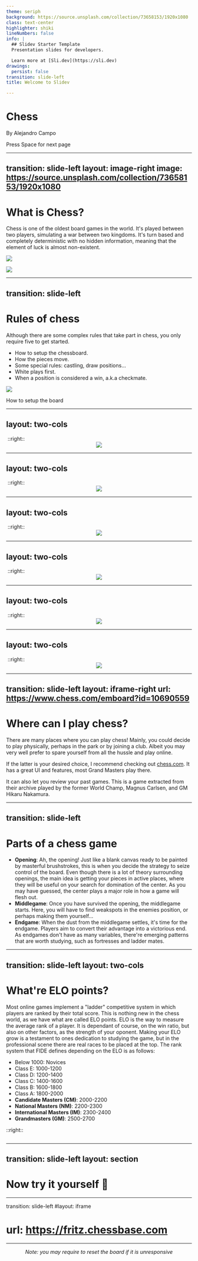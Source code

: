 ```yaml
---
theme: seriph
background: https://source.unsplash.com/collection/73658153/1920x1080
class: text-center
highlighter: shiki
lineNumbers: false
info: |
  ## Slidev Starter Template
  Presentation slides for developers.

  Learn more at [Sli.dev](https://sli.dev)
drawings:
  persist: false
transition: slide-left
title: Welcome to Slidev

---
```


# Chess

By Alejandro Campo

<div class="pt-12">
  <span @click="$slidev.nav.next" class="px-2 py-1 rounded cursor-pointer" hover="bg-white bg-opacity-10">
    Press Space for next page <carbon:arrow-right class="inline"/>
  </span>
</div>


<!--
The last comment block of each slide will be treated as slide notes. It will be visible and editable in Presenter Mode along with the slide. [Read more in the docs](https://sli.dev/guide/syntax.html#notes)
-->

---
transition: slide-left
layout: image-right
image: https://source.unsplash.com/collection/73658153/1920x1080
---

# What is Chess?
Chess is one of the oldest board games in the world. It's played between two players, simulating a war between two kingdoms. It's turn based and completely deterministic with no hidden information, meaning that the element of luck is almost non-existent.

<img src="/3398_black-king.png" class="absolute w-32 mt-10 rotate-12"  v-motion
:initial="{
  y: 0,
  rotate: 0
}"
:enter="{
  y: 10,
  rotate: 12,
  transition: {
    repeat: Infinity,
    repeatType: 'mirror',
    type: 'spring'
  },
}">

<img src="/3402_black-knight.png" class="absolute w-32 mt-10 left-56 top-80 rotate-12"  v-motion
:initial="{
  y: 0,
  x: 0,
  rotate: 0
}"
:enter="{
  y: -10,
  x: -10,
  rotate: -12,
  transition: {
    repeat: Infinity,
    repeatType: 'mirror',
    type: 'spring'
  },
}">


---
transition: slide-left
---

# Rules of chess
<div class="flex">
  <div>
    Although there are some complex rules that take part in chess, you only require five to get started.
  
  - How to setup the chessboard.
  - How the pieces move.
  - Some special rules: castling, draw positions...
  - White plays first.
  - When a position is considered a win, a.k.a checkmate.
  
  </div>
  <div>
    <img src="https://images.chesscomfiles.com/uploads/v1/images_users/tiny_mce/erik/phpkX414z.gif" class="w-96" />
    <p class="italic text-center">How to setup the board</p>
  </div>
</div>

---
layout: two-cols
---

<img src="https://www.chessbazaar.com/blog/wp-content/uploads/2019/05/King.gif" alt="">
::right::
<center>
  <img src="/3398_black-king.png" class="mt-30 w-50 rotate-12"  v-motion
  :initial="{
    y: 0,
    x: 0,
    rotate: 0
  }"
  :enter="{
    y: -50,
    x: -30,
    rotate: 360,
    transition: {
      repeat: Infinity,
      repeatType: 'mirror',
      type: 'spring',
      duration: 3000
    },
  }">
</center>

---
layout: two-cols
---

<img src="https://www.chessbazaar.com/blog/wp-content/uploads/2019/05/Queen.gif" alt="">
::right::
<center>
  <img src="/3399_black-queen.png" class="mt-30 w-50 rotate-12"  v-motion
  :initial="{
    y: 0,
    x: 0,
    rotate: 0
  }"
  :enter="{
    y: -50,
    x: -30,
    rotate: 360,
    transition: {
      repeat: Infinity,
      repeatType: 'mirror',
      type: 'spring',
      duration: 3000
    },
  }">
</center>


---
layout: two-cols
---

<img src="https://www.chessbazaar.com/blog/wp-content/uploads/2019/05/Bishop.gif" alt="">
::right::
<center>
  <img src="/3401_black-bishop.png" class="mt-30 w-50 rotate-12"  v-motion
  :initial="{
    y: 0,
    x: 0,
    rotate: 0
  }"
  :enter="{
    y: -50,
    x: -30,
    rotate: 360,
    transition: {
      repeat: Infinity,
      repeatType: 'mirror',
      type: 'spring',
      duration: 3000
    },
  }">
</center>

---
layout: two-cols
---

<img src="https://www.chessbazaar.com/blog/wp-content/uploads/2019/05/Knight.gif" alt="">
::right::
<center>
  <img src="/3402_black-knight.png" class="mt-30 w-50 rotate-12"  v-motion
  :initial="{
    y: 0,
    x: 0,
    rotate: 0
  }"
  :enter="{
    y: -50,
    x: -30,
    rotate: 360,
    transition: {
      repeat: Infinity,
      repeatType: 'mirror',
      type: 'spring',
      duration: 3000
    },
  }">
</center>

---
layout: two-cols
---

<img src="https://www.chessbazaar.com/blog/wp-content/uploads/2019/05/Rook.gif" alt="">
::right::
<center>
  <img src="/3400_black-rook.png" class="mt-30 w-50 rotate-12"  v-motion
  :initial="{
    y: 0,
    x: 0,
    rotate: 0
  }"
  :enter="{
    y: -50,
    x: -30,
    rotate: 360,
    transition: {
      repeat: Infinity,
      repeatType: 'mirror',
      type: 'spring',
      duration: 3000
    },
  }">
</center>

---
layout: two-cols
---

<img src="https://www.chessbazaar.com/blog/wp-content/uploads/2019/05/Pawn.gif" alt="">
::right::
<center>
  <img src="/3403_black-pawn.png" class="mt-30 w-50 rotate-12"  v-motion
  :initial="{
    y: 0,
    x: 0,
    rotate: 0
  }"
  :enter="{
    y: -50,
    x: -30,
    rotate: 360,
    transition: {
      repeat: Infinity,
      repeatType: 'mirror',
      type: 'spring',
      duration: 3000
    },
  }">
</center>


---
transition: slide-left
layout: iframe-right
url: https://www.chess.com/emboard?id=10690559
---

# Where can I play chess?
<div class="flex flex-row">
<div>
  There are many places where you can play chess! Mainly, you could decide to play physically, perhaps in the park or by joining a club. Albeit you may very well prefer to spare yourself from all the hussle and play online.
  
  If the latter is your desired choice, I recommend checking out [chess.com](https://chess.com). It has a great UI and features, most Grand Masters play there.

  It can also let you review your past games. This is a game extracted from their archive played by the former World Champ, Magnus Carlsen, and GM Hikaru Nakamura.
</div>

</div>

---
transition: slide-left
---
# Parts of a chess game
 - **Opening**: Ah, the opening! Just like a blank canvas ready to be painted by masterful brushstrokes, this is when you decide the strategy to seize control of the board. Even though there is a lot of theory surrounding openings, the main idea is getting your pieces in active places, where they will be useful on your search for domination of the center. As you may have guessed, the center plays a major role in how a game will flesh out.
 - **Middlegame**: Once you have survived the opening, the middlegame starts. Here, you will have to find weakspots in the enemies position, or perhaps making them yourself...
 - **Endgame**: When the dust from the middlegame settles, it's time for the endgame. Players aim to convert their advantage into a victorious end. As endgames don't have as many variables, there're emerging patterns that are worth studying, such as fortresses and ladder mates.


---
transition: slide-left
layout: two-cols
---
# What're ELO points?

<div class="text-sm">
  Most online games implement a "ladder" competitive system in which players are ranked by their total score. This is nothing new in the chess world, as we have what are called ELO points. ELO is the way to measure the average rank of a player. It is dependant of course, on the win ratio, but also on other factors, as the strength of your oponent.
  Making your ELO grow is a testament to ones dedication to studying the game, but in the professional scene there are real races to be placed at the top. The rank system that FIDE defines depending on the ELO is as follows:

  <div class="text-sm">

  - Below 1000: Novices
  - Class E: 1000-1200
  - Class D: 1200-1400
  - Class C: 1400-1600
  - Class B: 1600-1800
  - Class A: 1800-2000
  - **Candidate Masters (CM)**: 2000-2200
  - **National Masters (NM)**: 2200-2300
  - **International Masters (IM)**: 2300-2400
  - **Grandmasters (GM)**: 2500-2700
  </div>

</div>


::right::

<img src="/Capture-d’écran-2020-06-25-à-17.15.53.png" class="ml-8 rounded-lg" alt="">

---
transition: slide-left
layout: section
---

<h1 class="font-extrabold text-transparent text-8xl bg-clip-text bg-gradient-to-r from-purple-400 to-pink-600">Now try it  yourself 🤔</h1>


---
transition: slide-left
#layout: iframe
# url: https://fritz.chessbase.com
---

<center>
  <Chessboard></Chessboard>
  
  _Note: you may require to reset the board if it is unresponsive_

</center>








